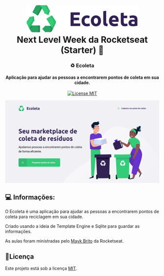 <h1 align="center">
  <img src="public\assets\logo.svg" alt="Logo">
  <br>
  Next Level Week da Rocketseat (Starter) 🚀
  <br>
</h1>


<h3 align="center">♻️ Ecoleta</h4>

<h4 align="center">Aplicação para ajudar as pessoas a encontrarem pontos de coleta em sua cidade.</h4>
<p align="center">
  <a href="https://opensource.org/licenses/MIT">
    <img src="https://img.shields.io/badge/License-MIT-blue.svg" alt="License MIT">
  </a>
</p>

<img src=".github/image.png" alt="Imagem">


## 💻 Informações:

O Ecoleta é uma aplicação para ajudar as pessoas a encontrarem pontos de coleta para reciclagem em sua cidade. 

Criado usando a ideia de Template Engine e Sqlite para guardar as informações.

As aulas foram ministradas pelo [Mayk Brito](https://github.com/maykbrito) da Rocketseat.


## 📝Licença
Este projeto está sob a licença [MIT](LICENSE.md).